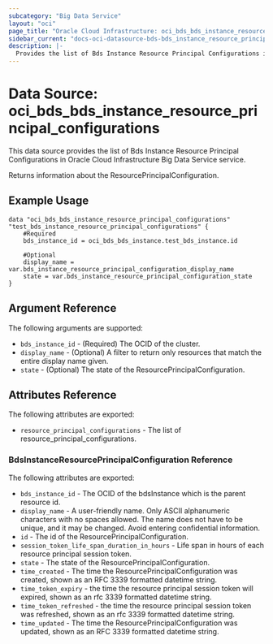 ```yaml
---
subcategory: "Big Data Service"
layout: "oci"
page_title: "Oracle Cloud Infrastructure: oci_bds_bds_instance_resource_principal_configurations"
sidebar_current: "docs-oci-datasource-bds-bds_instance_resource_principal_configurations"
description: |-
  Provides the list of Bds Instance Resource Principal Configurations in Oracle Cloud Infrastructure Big Data Service service
---
```


# Data Source: oci_bds_bds_instance_resource_principal_configurations
This data source provides the list of Bds Instance Resource Principal Configurations in Oracle Cloud Infrastructure Big Data Service service.

Returns information about the ResourcePrincipalConfiguration.


## Example Usage

```hcl
data "oci_bds_bds_instance_resource_principal_configurations" "test_bds_instance_resource_principal_configurations" {
	#Required
	bds_instance_id = oci_bds_bds_instance.test_bds_instance.id

	#Optional
	display_name = var.bds_instance_resource_principal_configuration_display_name
	state = var.bds_instance_resource_principal_configuration_state
}
```

## Argument Reference

The following arguments are supported:

* `bds_instance_id` - (Required) The OCID of the cluster.
* `display_name` - (Optional) A filter to return only resources that match the entire display name given.
* `state` - (Optional) The state of the ResourcePrincipalConfiguration.


## Attributes Reference

The following attributes are exported:

* `resource_principal_configurations` - The list of resource_principal_configurations.

### BdsInstanceResourcePrincipalConfiguration Reference

The following attributes are exported:

* `bds_instance_id` - The OCID of the bdsInstance which is the parent resource id.
* `display_name` - A user-friendly name. Only ASCII alphanumeric characters with no spaces allowed. The name does not have to be unique, and it may be changed. Avoid entering confidential information.
* `id` - The id of the ResourcePrincipalConfiguration.
* `session_token_life_span_duration_in_hours` - Life span in hours of each resource principal session token.
* `state` - The state of the ResourcePrincipalConfiguration.
* `time_created` - The time the ResourcePrincipalConfiguration was created, shown as an RFC 3339 formatted datetime string.
* `time_token_expiry` - the time the resource principal session token will expired, shown as an rfc 3339 formatted datetime string.
* `time_token_refreshed` - the time the resource principal session token was refreshed, shown as an rfc 3339 formatted datetime string.
* `time_updated` - The time the ResourcePrincipalConfiguration was updated, shown as an RFC 3339 formatted datetime string. 

